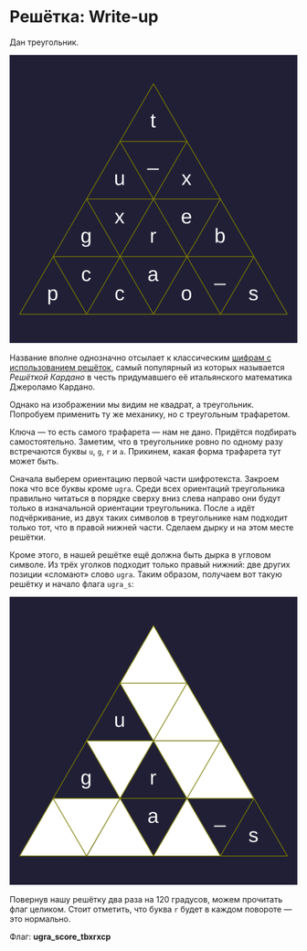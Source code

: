 # Решётка: Write-up

Дан треугольник.

![](writeup/triangle.svg)

Название вполне однозначно отсылает к классическим [шифрам с использованием решёток](https://ru.wikipedia.org/wiki/%D0%A8%D0%B8%D1%84%D1%80%D0%BE%D0%B2%D0%B0%D0%BB%D1%8C%D0%BD%D0%B0%D1%8F_%D1%80%D0%B5%D1%88%D1%91%D1%82%D0%BA%D0%B0), самый популярный из которых называется *Решёткой Кардано* в честь придумавшего её итальянского математика Джероламо Кардано.

Однако на изображении мы видим не квадрат, а треугольник. Попробуем применить ту же механику, но с треугольным трафаретом.

Ключа — то есть самого трафарета — нам не дано. Придётся подбирать самостоятельно. Заметим, что в треугольнике ровно по одному разу встречаются буквы `u`, `g`, `r` и `a`. Прикинем, какая форма трафарета тут может быть.

Сначала выберем ориентацию первой части шифротекста. Закроем пока что все буквы кроме `ugra`. Среди всех ориентаций треугольника правильно читаться в порядке сверху вниз слева направо они будут только в изначальной ориентации треугольника. После `a` идёт подчёркивание, из двух таких символов в треугольнике нам подходит только тот, что в правой нижней части. Сделаем дырку и на этом месте решётки.

Кроме этого, в нашей решётке ещё должна быть дырка в угловом символе. Из трёх уголков подходит только правый нижний: две других позиции «сломают» слово `ugra`. Таким образом, получаем вот такую решётку и начало флага `ugra_s`:

![](writeup/triangle-masked.svg)

Повернув нашу решётку два раза на 120 градусов, можем прочитать флаг целиком. Стоит отметить, что буква `r` будет в каждом повороте — это нормально.

Флаг: **ugra_score_tbxrxcp**
